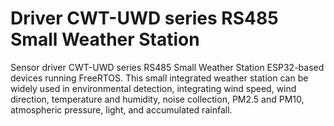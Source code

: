# Driver CWT-UWD series RS485 Small Weather Station

Sensor driver CWT-UWD series RS485 Small Weather Station ESP32-based devices running FreeRTOS. This small integrated weather station can be widely used in environmental detection, integrating wind speed, wind direction, temperature and humidity, noise collection, PM2.5 and PM10, atmospheric pressure, light, and accumulated rainfall.

